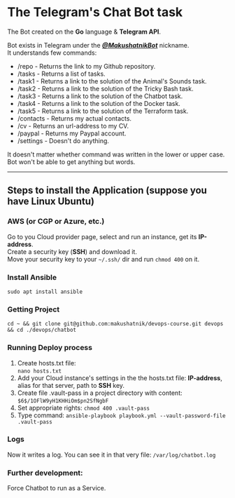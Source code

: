 # The Telegram's Chat Bot task

The Bot created on the **Go** language & **Telegram API**.  

Bot exists in Telegram under the ***[@MakushatnikBot](https://t.me/MakushatnikBot)*** nickname.  
It understands few commands:  
* /repo		- Returns the link to my Github repository.
* /tasks	- Returns a list of tasks.
* /task1	- Returns a link to the solution of the Animal's Sounds task.
* /task2	- Returns a link to the solution of the Tricky Bash task.
* /task3	- Returns a link to the solution of the Chatbot task.
* /task4    - Returns a link to the solution of the Docker task.
* /task5    - Returns a link to the solution of the Terraform task.
* /contacts	- Returns my actual contacts.
* /cv		- Returns an url-address to my CV.
* /paypal	- Returns my Paypal account.
* /settings	- Doesn't do anything.

It doesn't matter whether command was written in the lower or upper case.  
Bot won't be able to get anything but words.
***
## Steps to install the Application (suppose you have Linux Ubuntu)

### AWS (or CGP or Azure, etc.)
Go to you Cloud provider page, select and run an instance, get its **IP-address**.  
Create a security key (**SSH**) and download it.  
Move your security key to your `~/.ssh/` dir and run `chmod 400` on it.  

### Install Ansible
`sudo apt install ansible`  

### Getting Project
`cd ~ &&
git clone git@github.com:makushatnik/devops-course.git devops && cd ./devops/chatbot`  

### Running Deploy process
1. Create hosts.txt file:  
`nano hosts.txt`  
2. Add your Cloud instance's settings in the the hosts.txt file: **IP-address**, alias for that server, path to **SSH** key.  
3. Create file .vault-pass in a project directory with content:
`$6$/1OFlW9yH1KHHiOm$pn2SfNgbF`
4. Set appropriate rights:
`chmod 400 .vault-pass`
5. Type command:
`ansible-playbook playbook.yml --vault-password-file .vault-pass`

### Logs
Now it writes a log. You can see it in that very file:
`/var/log/chatbot.log`

### Further development:
Force Chatbot to run as a Service.
